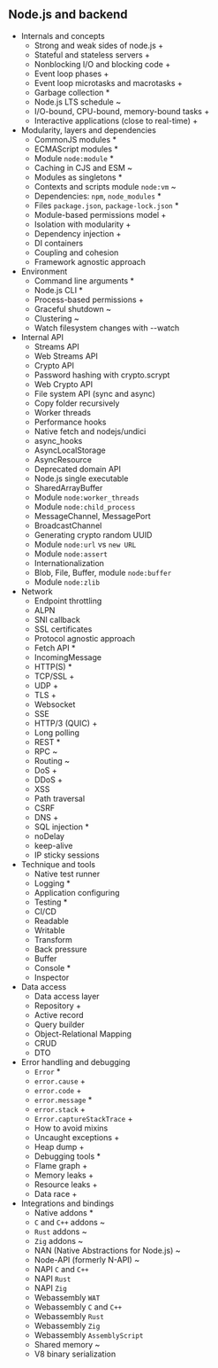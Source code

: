 ## Node.js and backend

- Internals and concepts
  - Strong and weak sides of node.js +
  - Stateful and stateless servers +
  - Nonblocking I/O and blocking code +
  - Event loop phases +
  - Event loop microtasks and macrotasks +
  - Garbage collection *
  - Node.js LTS schedule ~
  - I/O-bound, CPU-bound, memory-bound tasks +
  - Interactive applications (close to real-time) +
- Modularity, layers and dependencies
  - CommonJS modules *
  - ECMAScript modules *
  - Module `node:module` *
  - Caching in CJS and ESM ~
  - Modules as singletons *
  - Contexts and scripts module `node:vm` ~
  - Dependencies: `npm`, `node_modules` *
  - Files `package.json`, `package-lock.json` *
  - Module-based permissions model +
  - Isolation with modularity +
  - Dependency injection +
  - DI containers
  - Coupling and cohesion
  - Framework agnostic approach
- Environment
  - Command line arguments *
  - Node.js CLI *
  - Process-based permissions +
  - Graceful shutdown ~
  - Clustering ~
  - Watch filesystem changes with --watch
- Internal API
  - Streams API
  - Web Streams API
  - Crypto API
  - Password hashing with crypto.scrypt
  - Web Crypto API
  - File system API (sync and async)
  - Copy folder recursively
  - Worker threads
  - Performance hooks
  - Native fetch and nodejs/undici
  - async_hooks
  - AsyncLocalStorage
  - AsyncResource
  - Deprecated domain API
  - Node.js single executable
  - SharedArrayBuffer
  - Module `node:worker_threads`
  - Module `node:child_process`
  - MessageChannel, MessagePort
  - BroadcastChannel
  - Generating crypto random UUID
  - Module `node:url` vs `new URL`
  - Module `node:assert`
  - Internationalization
  - Blob, File, Buffer, module `node:buffer`
  - Module `node:zlib`
- Network
  - Endpoint throttling
  - ALPN
  - SNI callback
  - SSL certificates
  - Protocol agnostic approach
  - Fetch API *
  - IncomingMessage
  - HTTP(S) *
  - TCP/SSL +
  - UDP +
  - TLS +
  - Websocket
  - SSE
  - HTTP/3 (QUIC) +
  - Long polling
  - REST *
  - RPC ~
  - Routing ~
  - DoS +
  - DDoS +
  - XSS
  - Path traversal
  - CSRF
  - DNS +
  - SQL injection *
  - noDelay
  - keep-alive
  - IP sticky sessions
- Technique and tools
  - Native test runner
  - Logging *
  - Application configuring
  - Testing *
  - CI/CD
  - Readable
  - Writable
  - Transform
  - Back pressure
  - Buffer
  - Console *
  - Inspector
- Data access
  - Data access layer
  - Repository +
  - Active record
  - Query builder
  - Object-Relational Mapping
  - CRUD
  - DTO
- Error handling and debugging
  - `Error` *
  - `error.cause` +
  - `error.code` +
  - `error.message` *
  - `error.stack` +
  - `Error.captureStackTrace` +
  - How to avoid mixins
  - Uncaught exceptions +
  - Heap dump +
  - Debugging tools *
  - Flame graph +
  - Memory leaks +
  - Resource leaks +
  - Data race +
- Integrations and bindings
  - Native addons *
  - `C` and `C++` addons ~
  - `Rust` addons ~
  - `Zig` addons ~
  - NAN (Native Abstractions for Node.js) ~
  - Node-API (formerly N-API) ~
  - NAPI `C` and `C++`
  - NAPI `Rust`
  - NAPI `Zig`
  - Webassembly `WAT`
  - Webassembly `C` and `C++`
  - Webassembly `Rust`
  - Webassembly `Zig`
  - Webassembly `AssemblyScript`
  - Shared memory ~
  - V8 binary serialization
